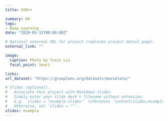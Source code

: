 ```yaml
---
title: SVD++

summary: RA
tags:
- Deep Learning
date: "2020-05-31T00:00:00Z"

# Optional external URL for project (replaces project detail page).
external_link: ""

image:
  caption: Photo by Yuxin Liu
  focal_point: Smart

links:
url_dataset: "https://grouplens.org/datasets/movielens/"

# Slides (optional).
#   Associate this project with Markdown slides.
#   Simply enter your slide deck's filename without extension.
#   E.g. `slides = "example-slides"` references `content/slides/example-slides.md`.
#   Otherwise, set `slides = ""`.
slides: example
---
```

